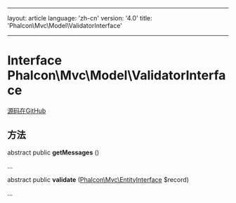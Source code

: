 * * *

layout: article language: 'zh-cn' version: '4.0' title: 'Phalcon\Mvc\Model\ValidatorInterface'

* * *

# Interface **Phalcon\Mvc\Model\ValidatorInterface**

<a href="https://github.com/phalcon/cphalcon/tree/v4.0.0/phalcon/mvc/model/validatorinterface.zep" class="btn btn-default btn-sm">源码在GitHub</a>

## 方法

abstract public **getMessages** ()

...

abstract public **validate** ([Phalcon\Mvc\EntityInterface](Phalcon_Mvc_EntityInterface) $record)

...